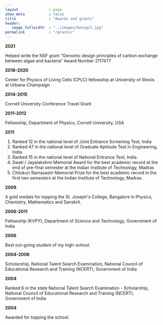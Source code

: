 ```yaml
---
layout              : page
show_meta           : false
title               : "Awards and grants"
header:
   image_fullwidth  : "../images/benagil.jpg"
permalink           : "/grants/"
---
```

**2021**

Helped write the NSF grant “Genomic design principles of carbon exchange between algae and bacteria” Award Number 2117477

**2018-2020**

Center for Physics of Living Cells (CPLC) fellowship at University of Illinois at Urbana-Champaign

**2014-2015**

Cornell University Conference Travel Grant

**2011-2012** 

Fellowship, Department of Physics, Cornell University, USA

**2011** 
1. Ranked 12 in the national level of Joint Entrance Screening Test, India
1. Ranked 47 in the national level of Graduate Aptitude Test in Engineering, India 
1. Ranked 15 in the national level of National Entrance Test, India.
1. Swati / Jayalakshmi Memorial Award for the best academic record at the end of pre-final semester at the Indian Institute of Technology, Madras
1. Chilukuri Ramasastri Memorial Prize for the best academic record in the first two semesters at the Indian Institute of Technology, Madras.

**2009** 

4 gold medals for topping the St. Joseph's College, Bangalore in Physics, Chemistry, Mathematics and Sanskrit.

**2006-2011** 

Fellowship (KVPY), Department of Science and Technology, Government of India

**2006** 

Best out-going student of my high-school.

**2004-2006** 

Scholarship, National Talent Search Examination, National Council of Educational Research and Training (NCERT), Government of India

**2004** 

Ranked 6 in the state National Talent Search Examination - Scholarship, National Council of Educational Research and Training (NCERT), Government of India

**2004** 

Awarded for topping the school.


